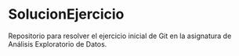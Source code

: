 # SolucionEjercicio

Repositorio para resolver el ejercicio inicial de Git en la asignatura de Análisis Exploratorio de Datos.
